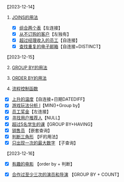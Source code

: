【2023-12-14】
   1. [JOINS的用法](https://blog.csdn.net/weixin_43626529/article/details/118676957?spm=1001.2101.3001.6661.1&utm_medium=distribute.pc_relevant_t0.none-task-blog-2%7Edefault%7ECTRLIST%7ERate-1-118676957-blog-126548110.235%5Ev39%5Epc_relevant_anti_vip_base&depth_1-utm_source=distribute.pc_relevant_t0.none-task-blog-2%7Edefault%7ECTRLIST%7ERate-1-118676957-blog-126548110.235%5Ev39%5Epc_relevant_anti_vip_base)

      - [x] [组合两个表](https://leetcode.cn/problems/combine-two-tables/)【左连接】
      - [x] [从不订购的客户](https://leetcode.cn/problems/customers-who-never-order/)【左独有】
      - [x] [超过经理收入的员工](https://leetcode.cn/problems/employees-earning-more-than-their-managers/)【自连接】
      - [x] [查找重复的电子邮箱](https://leetcode.cn/problems/duplicate-emails/)【自连接+DISTINCT】

【2023-12-15】

2. [GROUP BY的用法](https://zhuanlan.zhihu.com/p/460005395)

3. [ORDER BY的用法](https://zhuanlan.zhihu.com/p/380671457)
   
4. [流程控制函数](https://blog.csdn.net/qq_41596778/article/details/130282443)

- [x]  [上升的温度](https://leetcode.cn/problems/rising-temperature/)【自连接+日期DATEDIFF】
- [x]  [游戏玩法分析 I](https://leetcode.cn/problems/game-play-analysis-i/)【MIN()+Group by】
- [x]  [员工奖金](https://leetcode.cn/problems/employee-bonus/)【左连接】
- [x]  [寻找用户推荐人](https://leetcode.cn/problems/find-customer-referee/)【NULL】
- [x]  [超过5名学生的课](https://leetcode.cn/problems/classes-more-than-5-students/)【GROUP BY+HAVING】
- [x]  [销售员](https://leetcode.cn/problems/sales-person/) 【嵌套查询】
- [x]  [判断三角形](https://leetcode.cn/problems/triangle-judgement/) 【IF的用法】
- [x]  [只出现一次的最大数字](https://leetcode.cn/problems/biggest-single-number/) 【子查询】

【2023-12-16】
- [x]   [有趣的电影](https://leetcode.cn/problems/not-boring-movies/) 【order by + 判断】
- [x] [合作过至少三次的演员和导演](https://leetcode.cn/problems/actors-and-directors-who-cooperated-at-least-three-times/)  【GROUP BY + COUNT】

